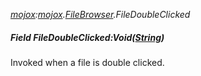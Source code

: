 _[mojox](../../modules/mojox/mojox-module.md):[mojox](../../modules/mojox/mojox-module.md).[FileBrowser](../../modules/mojox/mojox-filebrowser.md).FileDoubleClicked_
##### Field FileDoubleClicked:Void([String](../../modules/wonkey/wonkey-types-string.md))
Invoked when a file is double clicked.
